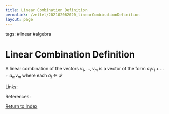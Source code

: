 ```yaml
---
title: Linear Combination Definition
permalink: /zettel/202102062020_linearCombinationDefinition
layout: page
---
```

tags: #linear #algebra

# Linear Combination Definition

A linear combination of the vectors $v_1, \ldots, v_m$ is a vector of the form $a_1 v_1 + \ldots + a_m v_m$ where
each $a_j \in \mathcal{F}$

Links: 

References: 

[Return to Index](index)